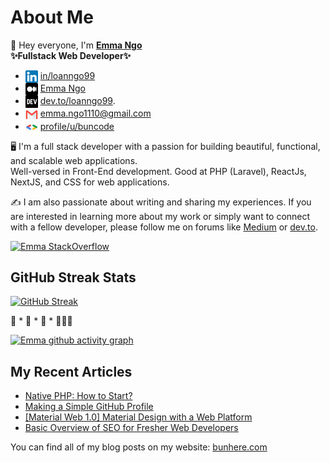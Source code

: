 # About Me

👋 Hey everyone, I'm <b>[Emma Ngo](https://me.bunhere.com)</b> <br>
<b>✨Fullstack Web Developer✨</b>
- <img align="center" src="./images/icon/linkedin.png" title = "Twitter" alt="" height="20" /> [in/loanngo99](https://www.linkedin.com/in/loanngo99/) 
- <img align="center" src="./images/icon/medium.png" title = "Twitter" alt="" height="20" /> [Emma Ngo](https://medium.com/@emma.ngo1110)
- <img align="center" src="./images/icon/devto.png" title = "Twitter" alt="" height="20" /> [dev.to/loanngo99](https://dev.to/loanngo99).
- <img align="center" src="./images/icon/mail.webp" title = "Twitter" alt="" height="20" /> emma.ngo1110@gmail.com
- <img align="center" src="./images/icon/gg.png" title = "Twitter" alt="" width="20" /> [profile/u/buncode](https://developers.google.com/profile/u/buncode)

🖥️ I'm a full stack developer with a passion for building beautiful, functional, and scalable web applications. <br>
Well-versed in Front-End development. Good at PHP (Laravel), ReactJs, NextJS, and CSS for web applications.

✍️ I am also passionate about writing and sharing my experiences. If you are interested in learning more about my work or simply want to connect with a fellow developer, please follow me on forums like [Medium](https://medium.com/@emma.ngo1110) or [dev.to](https://dev.to/loanngo99).


[![Emma StackOverflow](https://stackoverflow-badge.onrender.com/api/StackOverflowBadge/22238770)](https://stackoverflow.com/users/22238770/emma-ngo)

## GitHub Streak Stats

[![GitHub Streak](https://github-readme-streak-stats.herokuapp.com?user=loanngo99&theme=merko&border_radius=10)](https://git.io/streak-stats) 

🚀 * 🚀 * 🚀 * 👩🏻‍🚀

[![Emma github activity graph](https://github-readme-activity-graph.vercel.app/graph?username=loanngo99&theme=dracula)](https://github.com/ashutosh00710/github-readme-activity-graph)

## My Recent Articles

* [Native PHP: How to Start?](https://medium.com/@emma.ngo1110/native-php-how-to-start-911b27b40791)
* [Making a Simple GitHub Profile](https://medium.com/@emma.ngo1110/making-a-simple-github-profile-13bd26a7f4d3)
* [[Material Web 1.0] Material Design with a Web Platform](https://medium.com/@emma.ngo1110/material-web-1-0-material-design-with-a-web-platform-p1-efc850f36cdf)
* [Basic Overview of SEO for Fresher Web Developers](https://medium.com/@emma.ngo1110/basic-overview-of-seo-for-fresher-web-developers-7aebcd792679)

You can find all of my blog posts on my website: [bunhere.com](https://bunhere.com/)

<!-- ## Licenses & certifications

|     |     |
| --- | --- |
| [![IT support](./images/imgs/GCC_badge_IT_Support_1000x1000.png)](https://www.credly.com/badges/b8062aec-7982-45f5-99ea-3aa5b41d4669)  | [![PM](./images/imgs/GCC_badge_PGM_1000x1000.png)](https://www.credly.com/badges/42a22304-3d12-49a1-a01a-689bd652b892)  |  -->